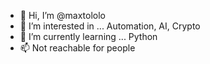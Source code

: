 - 👋 Hi, I’m @maxtololo
- 👀 I’m interested in ... Automation, AI, Crypto
- 🌱 I’m currently learning ... Python
- 📫 Not reachable for people
